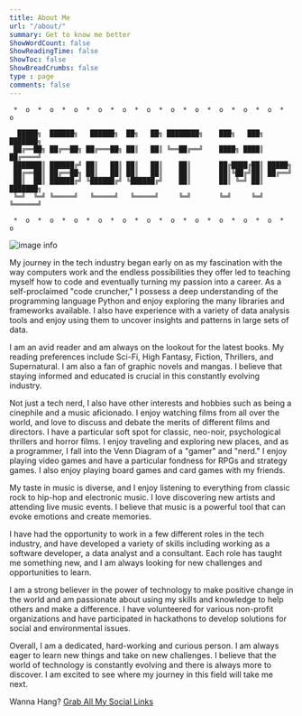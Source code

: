 ```yaml
--- 
title: About Me
url: "/about/" 
summary: Get to know me better
ShowWordCount: false
ShowReadingTime: false
ShowToc: false
ShowBreadCrumbs: false
type : page
comments: false
---
```


```goat
 *  o  *  o  *  o  *  o  *  o  *  o  *  o  *  o  *  o  *  o  *  o  *  o  
                                                                            
  █████╗  ██████╗   ██████╗  ██╗   ██╗ ████████╗    ███╗   ███╗ ███████╗
 ██╔══██╗ ██╔══██╗ ██╔═══██╗ ██║   ██║ ╚══██╔══╝    ████╗ ████║ ██╔════╝
 ███████║ ██████╔╝ ██║   ██║ ██║   ██║    ██║       ██╔████╔██║ █████╗
 ██╔══██║ ██╔══██╗ ██║   ██║ ██║   ██║    ██║       ██║╚██╔╝██║ ██╔══╝    
 ██║  ██║ ██████╔╝ ╚██████╔╝ ╚██████╔╝    ██║       ██║ ╚═╝ ██║ ███████╗
 ╚═╝  ╚═╝ ╚═════╝   ╚═════╝   ╚═════╝     ╚═╝       ╚═╝     ╚═╝ ╚══════╝
 
 *  o  *  o  *  o  *  o  *  o  *  o  *  o  *  o  *  o  *  o  *  o  *  o  
```

![image info](/about/aboutcover.jpeg)

My journey in the tech industry began early on as my fascination with the way computers work and the endless possibilities they offer led to teaching myself how to code and eventually turning my passion into a career. As a self-proclaimed "code cruncher," I possess a deep understanding of the programming language Python and enjoy exploring the many libraries and frameworks available. I also have experience with a variety of data analysis tools and enjoy using them to uncover insights and patterns in large sets of data.

I am an avid reader and am always on the lookout for the latest books. My reading preferences include Sci-Fi, High Fantasy, Fiction, Thrillers, and Supernatural. I am also a fan of graphic novels and mangas. I believe that staying informed and educated is crucial in this constantly evolving industry.

Not just a tech nerd, I also have other interests and hobbies such as being a cinephile and a music aficionado. I enjoy watching films from all over the world, and love to discuss and debate the merits of different films and directors. I have a particular soft spot for classic, neo-noir, psychological thrillers and horror films. I enjoy traveling and exploring new places, and as a programmer, I fall into the Venn Diagram of a "gamer" and "nerd." I enjoy playing video games and have a particular fondness for RPGs and strategy games. I also enjoy playing board games and card games with my friends.

My taste in music is diverse, and I enjoy listening to everything from classic rock to hip-hop and electronic music. I love discovering new artists and attending live music events. I believe that music is a powerful tool that can evoke emotions and create memories.

I have had the opportunity to work in a few different roles in the tech industry, and have developed a variety of skills including working as a software developer, a data analyst and a consultant. Each role has taught me something new, and I am always looking for new challenges and opportunities to learn.

I am a strong believer in the power of technology to make positive change in the world and am passionate about using my skills and knowledge to help others and make a difference. I have volunteered for various non-profit organizations and have participated in hackathons to develop solutions for social and environmental issues.

Overall, I am a dedicated, hard-working and curious person. I am always eager to learn new things and take on new challenges. I believe that the world of technology is constantly evolving and there is always more to discover. I am excited to see where my journey in this field will take me next.

Wanna Hang? [Grab All My Social Links](https://linktr.ee/HighnessAtharva) 